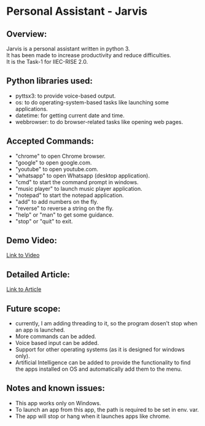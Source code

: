 # Personal Assistant - Jarvis

## Overview:
Jarvis is a personal assistant written in python 3.
<br> It has been made to increase productivity and reduce difficulties.
<br> It is the Task-1 for IIEC-RISE 2.0.

## Python libraries used:
- pyttsx3: to provide voice-based output.
- os: to do operating-system-based tasks like launching some applications.
- datetime: for getting current date and time.
- webbrowser: to do browser-related tasks like opening web pages.

## Accepted Commands:
- "chrome" to open Chrome browser.
- "google" to open google.com.
- "youtube" to open youtube.com.
- "whatsapp" to open Whatsapp (desktop application).
- "cmd" to start the command prompt in windows.
- "music player" to launch music player application.
- "notepad" to start the notepad application.
- "add" to add numbers on the fly.
- "reverse" to reverse a string on the fly. 
- "help" or "man" to get some guidance.
- "stop" or "quit" to exit.

## Demo Video: 
[Link to Video](https://youtu.be/K3utthJaocY)

## Detailed Article:
[Link to Article](https://www.linkedin.com/feed/update/urn:li:ugcPost:6702185191353434112?updateEntityUrn=urn%3Ali%3Afs_feedUpdate%3A%28*%2Curn%3Ali%3AugcPost%3A6702185191353434112%29)

## Future scope:
- currently, I am adding threading to it, so the program dosen't stop when an app is launched.
- More commands can be added.
- Voice based input can be added.
- Support for other operating systems (as it is designed for windows only).
- Artificial Intelligence can be added to provide the functionality to find the apps installed on OS and automatically add them to the menu. 
 
 ## Notes and known issues:
 - This app works only on Windows.
 - To launch an app from this app, the path is required to be set in env. var.
 - The app will stop or hang when it launches apps like chrome.
